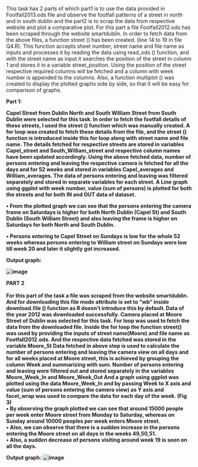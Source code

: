 This task has 2 parts of which part1 is to use the data provided in Footfall2013.ods file and observe the footfall patterns of a street in north and in south dublin and the part2 is to scrap the data from respective website and plot a comparative plot. For this part a file Footfall2012.ods has been scraped through the website smartdublin.
In order to fetch data from the above files, a function street () has been created. (line 14 to 19 in file Q4.R). This function accepts sheet number, street name and file name as inputs and processes it by reading the data using read_ods () function, and with the street name as input it searches the position of the street in column 1 and stores it in a variable street_position. Using the position of the street respective required columns will be fetched and a column with week number is appended to the columns.
Also, a function multiplot () was created to display the plotted graphs side by side, so that it will be easy for comparison of graphs.

<b>Part 1:

Capel Street from Dublin North and South William Street from South Dublin were selected for this task. In order to fetch the footfall details of these streets, I used the street () function which was manually created. A for loop was created to fetch these details from the file, and the street () function is introduced inside this for loop along with street name and file name. The details fetched for respective streets are stored in variables Capel_street and South_William_street and respective column names have been updated accordingly.
Using the above fetched data, number of persons entering and leaving the respective camera is fetched for all the days and for 52 weeks and stored in variables Capel_averages and William_averages. The data of persons entering and leaving was filtered separately and stored in separate variables for each street.
A Line graph using ggplot with week number, value (sum of persons) is plotted for both the streets and for both IN and OUT data of dataset.

• From the plotted graph we can see that the persons entering the camera frame on Saturdays is higher for both North Dublin (Capel St) and South Dublin (South William Street) and also leaving the frame is higher on Saturdays for both North and South Dublin.

• Persons entering to Capel Street on Sundays is low for the whole 52 weeks whereas persons entering to William street on Sundays were low till week 20 and later it slightly got increased.

Output graph:

![image](https://user-images.githubusercontent.com/25825690/90322134-4e266580-df48-11ea-9126-b5ad1a8495c2.png)



<b>PART 2 <br>
<br>
For this part of the task a file was scraped from the website smartdublin. And for downloading this file mode attribute is set to “wb” inside download.file () function as R doesn’t introduce this by default. Data of the year 2012 was downloaded successfully.
Camera placed at Moore Street of Dublin was selected for this task. For loop was used to fetch the data from the downloaded file. Inside the for loop the function street() was used by providing the inputs of street name(Moore) and file name as Footfall2012.ods. And the respective data fetched was stored in the variable Moore_St
Data fetched in above step is used to calculate the number of persons entering and leaving the camera view on all days and for all weeks placed at Moore street, this is achieved by grouping the column Week and summarizing with sum.
Number of persons entering and leaving were filtered out and stored separately in the variables Moore_Week_In and Moore_Week_Out
And a graph using ggplot was plotted using the data Moore_Week_In and by passing Week to X axis and value (sum of persons entering the camera view) as Y axis and facet_wrap was used to compare the data for each day of the week. (Fig 3)
<br>• By observing the graph plotted we can see that around 15000 people per week enter Moore street from Monday to Saturday, whereas on Sunday around 10000 peoples per week enters Moore street.
<br>• Also, we can observe that there is a sudden increase in the persons entering the Moore street on all days in the weeks 49,50,51.
<br>• Also, a sudden decrease of persons visiting around week 19 is seen on all the days.

Output graph:
![image](https://user-images.githubusercontent.com/25825690/90322141-5ed6db80-df48-11ea-9f32-eaa4c05d60d5.png)
